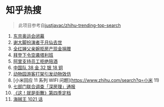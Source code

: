 # 知乎热搜

> 此项目参考自[justjavac/zhihu-trending-top-search](https://github.com/justjavac/zhihu-trending-top-search/blob/main/utils.ts)

<!-- BEGIN -->
  <!-- 最后更新时间:Mon Aug 09 2021 10:11:57 GMT+0000 (Coordinated Universal Time) -->
  1. [东京奥运会闭幕](https://www.zhihu.com/search?q=东京奥运会闭幕)
1. [谢大脚扮演者于月仙去世](https://www.zhihu.com/search?q=谢大脚)
1. [全红婵父亲婉拒房产现金捐赠](https://www.zhihu.com/search?q=全红婵父亲)
1. [拜登下令空袭塔利班](https://www.zhihu.com/search?q=塔利班)
1. [阿里支持员工拒绝陪酒 ](https://www.zhihu.com/search?q=阿里)
1. [中国队 38 金 32 银 18 铜](https://www.zhihu.com/search?q=中国队金牌)
1. [动物园游客打架引发动物效仿](https://www.zhihu.com/search?q=北京动物园)
1. [小米回应 11 系列 WIFI 问题](https://www.zhihu.com/search?q=小米 11)
1. [七部门联合调查「深房理」通报](https://www.zhihu.com/search?q=深房理)
1. [《这！就是街舞》第四季定档](https://www.zhihu.com/search?q=这就是街舞)
1. [海贼王 1021 话](https://www.zhihu.com/search?q=海贼王)
  <!-- END -->